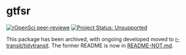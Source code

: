 # gtfsr

[![rOpenSci peer-reviewe](http://badges.ropensci.org/55_status.svg)](https://github.com/ropensci/onboarding/issues/55)
[![Project Status: Unsupported](https://www.repostatus.org/badges/latest/unsupported.svg)](https://www.repostatus.org/#unsupported)

This package has been archived, with ongoing developed moved to [r-transit/tidytransit](https://github.com/r-transit/tidytransit).
The former README is now in [README-NOT.md](README-NOT.md).
